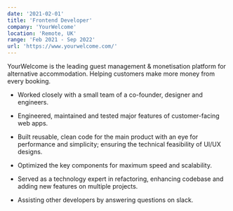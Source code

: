 ```yaml
---
date: '2021-02-01'
title: 'Frontend Developer'
company: 'YourWelcome'
location: 'Remote, UK'
range: 'Feb 2021 - Sep 2022'
url: 'https://www.yourwelcome.com/'
---
```


YourWelcome is the leading guest management & monetisation platform for alternative accommodation. Helping customers make more money from every booking.

- Worked closely with a small team of a co-founder, designer and engineers.

- Engineered, maintained and tested major features of customer-facing web apps.

- Built reusable, clean code for the main product with an eye for performance and simplicity; ensuring the technical feasibility of UI/UX designs.

- Optimized the key components for maximum speed and scalability.

- Served as a technology expert in refactoring, enhancing codebase and adding new features on multiple projects.

- Assisting other developers by answering questions on slack.
